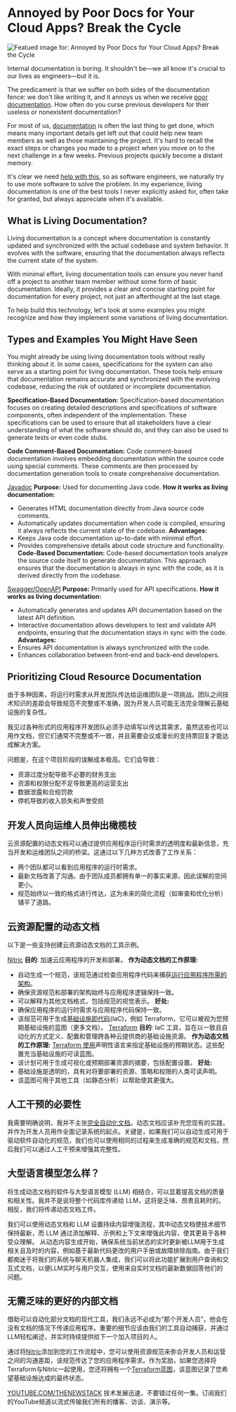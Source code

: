 # Annoyed by Poor Docs for Your Cloud Apps? Break the Cycle

![Featued image for: Annoyed by Poor Docs for Your Cloud Apps? Break the Cycle](https://cdn.thenewstack.io/media/2024/08/bbc6373a-files-1024x576.jpg)

Internal documentation is boring. It shouldn't be—we all know it's crucial to our lives as engineers—but it is.

The predicament is that we suffer on both sides of the documentation fence: we don't like writing it, and it annoys us when we receive [poor documentation](https://thenewstack.io/poor-documentation-is-costly-heres-how-to-fix-it/). How often do you curse previous developers for their useless or nonexistent documentation?

For most of us, [documentation](https://thenewstack.io/an-engineers-best-tips-for-writing-documentation-devs-love/) is often the last thing to get done, which means many important details get left out that could help new team members as well as those maintaining the project. It's hard to recall the exact steps or changes you made to a project when you move on to the next challenge in a few weeks. Previous projects quickly become a distant memory.

It's clear we need [help with this](https://thenewstack.io/code-in-context-how-ai-can-help-improve-our-documentation/), so as software engineers, we naturally try to use more software to solve the problem. In my experience, living documentation is one of the best tools I never explicitly asked for, often take for granted, but always appreciate when it's available.

## What is Living Documentation?

Living documentation is a concept where documentation is constantly updated and synchronized with the actual codebase and system behavior. It evolves with the software, ensuring that the documentation always reflects the current state of the system.

With minimal effort, living documentation tools can ensure you never hand off a project to another team member without some form of basic documentation. Ideally, it provides a clear and concise starting point for documentation for every project, not just an afterthought at the last stage.

To help build this technology, let's look at some examples you might recognize and how they implement some variations of living documentation.

## Types and Examples You Might Have Seen

You might already be using living documentation tools without really thinking about it. In some cases, specifications for the system can also serve as a starting point for living documentation. These tools help ensure that documentation remains accurate and synchronized with the evolving codebase, reducing the risk of outdated or incomplete documentation.

**Specification-Based Documentation:**
Specification-based documentation focuses on creating detailed descriptions and specifications of software components, often independent of the implementation. These specifications can be used to ensure that all stakeholders have a clear understanding of what the software should do, and they can also be used to generate tests or even code stubs.

**Code Comment-Based Documentation:**
Code comment-based documentation involves embedding documentation within the source code using special comments. These comments are then processed by documentation generation tools to create comprehensive documentation.

[Javadoc](https://docs.oracle.com/javase/8/docs/technotes/tools/windows/javadoc.html)
**Purpose:** Used for documenting Java code.
**How it works as living documentation:**
- Generates HTML documentation directly from Java source code comments.
- Automatically updates documentation when code is compiled, ensuring it always reflects the current state of the codebase.
**Advantages:**
- Keeps Java code documentation up-to-date with minimal effort.
- Provides comprehensive details about code structure and functionality.
**Code-Based Documentation:**
Code-based documentation tools analyze the source code itself to generate documentation. This approach ensures that the documentation is always in sync with the code, as it is derived directly from the codebase.

[Swagger/OpenAPI](https://swagger.io/docs/specification/about/)
**Purpose:** Primarily used for API specifications.
**How it works as living documentation:**
- Automatically generates and updates API documentation based on the latest API definition.
- Interactive documentation allows developers to test and validate API endpoints, ensuring that the documentation stays in sync with the code.
**Advantages:**
- Ensures API documentation is always synchronized with the code.
- Enhances collaboration between front-end and back-end developers.
## Prioritizing Cloud Resource Documentation
由于多种因素，将运行时需求从开发团队传达给运维团队是一项挑战。团队之间技术知识的差距会导致规范不完整或不准确，因为开发人员可能无法完全理解云基础设施的复杂性。

我见过各种形式的应用程序开发团队必须手动填写以传达其需求，虽然这些也可以用作文档，但它们通常不完整或不一致，并且需要会议或漫长的支持票回复才能达成解决方案。

问题是，在这个项目阶段的误解成本极高。它们会导致：

- 资源过度分配导致不必要的财务支出
- 资源和权限分配不足导致更高的运营支出
- 数据泄露和合规罚款
- 停机导致的收入损失和声誉受损
## 开发人员向运维人员伸出橄榄枝
云资源配置的动态文档可以通过提供应用程序运行时需求的透明度和最新信息，充当开发和运维团队之间的桥梁。这通过以下几种方式改善了工作关系：

- 两个团队都可以看到应用程序的运行时需求。
- 最新文档改善了沟通。由于团队成员都拥有单一的事实来源，因此误解的空间更小。
- 规范始终以一致的格式进行传达，这为未来的简化流程（如审查和优化分析）铺平了道路。
## 云资源配置的动态文档
以下是一些支持创建云资源动态文档的工具示例。

[Nitric](https://nitric.io?utm_content=inline+mention)
**目的**: 加速云应用程序的开发和部署。
**作为动态文档的工作原理:**
- 自动生成一个规范，该规范通过检查应用程序代码来捕获[运行应用程序所需的架构](https://thenewstack.io/platform-teams-automate-infrastructure-requirement-gathering/)。 
- 确保资源规范和部署的架构始终与应用程序逻辑保持一致。
- 可以解释为其他文档格式，包括规范的视觉表示。
**好处:**
- 确保应用程序的运行时需求与应用程序代码保持一致。
- 该规范可用于生成[基础设施即代码](https://thenewstack.io/no-terraform-no-iac-are-you-looking-for-disaster/)(IaC)，例如 Terraform，它可以被视为您预期基础设施的蓝图（更多文档）。
[Terraform](https://www.terraform.io/)
**目的**: IaC 工具，旨在以一致且自动化的方式定义、配置和管理跨各种云提供商的基础设施资源。
**作为动态文档的工作原理:**
[Terraform 使用](https://thenewstack.io/terraform-isnt-dead/)声明性语言来指定基础设施的预期状态。这些配置充当基础设施的可读蓝图。
- 该计划可用于生成可视化或预期部署资源的摘要，包括配置设置。
**好处:**
- 基础设施是透明的，具有对将要部署的资源、策略和权限的人类可读声明。
- 该蓝图可用于其他工具（如静态分析）以帮助使其更强大。
## 人工干预的必要性
我需要明确说明，我并不主张[完全自动化文档](https://thenewstack.io/how-to-use-llms-for-dynamic-documentation/)。动态文档应该补充您现有的实践，并作为开发人员用作全面记录系统的起点。关键是，如果我们可以自动生成可用于驱动软件自动化的规范，我们也可以使用相同的过程来生成准确的规范和文档，然后我们可以通过人工干预来增强其完整性。

## 大型语言模型怎么样？
将生成动态文档的软件与大型语言模型 (LLM) 相结合，可以显着提高文档的质量和相关性。我并不是说将整个代码库传递给 LLM，这将是乏味、昂贵且耗时的。相反，我们将传递动态文档工件。

我们可以使用动态文档和 LLM 设置持续内容增强流程，其中动态文档使技术细节保持最新，而 LLM 通过添加解释、示例和上下文来增强此内容，使其更易于各种受众理解。
从动态内容生成开始，确保系统当前状态的实时更新被LLM用于生成相关且及时的内容，例如基于最新代码更改的用户手册或故障排除指南。由于我们都痴迷于将我们的系统与聊天机器人集成，我们可以将此功能扩展到用户查询和交互式文档，以便LLM实时与用户交互，使用来自实时文档的最新数据回答他们的问题。

## 无需乏味的更好的内部文档

借助可以自动化部分文档的现代工具，我们永远不必成为“那个开发人员”，他会在没有文档的情况下传递应用程序。重要的细节应该由我们的工具自动捕获，并通过LLM轻松阐述，并实时持续提供给下一个加入项目的人。

通过将[Nitric](https://nitric.io/docs/concepts/introduction)添加到您的工作流程中，您可以使用资源规范来弥合开发人员和运营之间的沟通差距，该规范传达了您的应用程序需求。作为奖励，如果您选择将Terraform与Nitric一起使用，您还将拥有一个[Terraform蓝图](https://nitric.io/blog/terraform-providers)，该蓝图记录了您希望基础设施达成的最终状态。

[YOUTUBE.COM/THENEWSTACK](https://youtube.com/thenewstack?sub_confirmation=1)
技术发展迅速，不要错过任何一集。订阅我们的YouTube频道以流式传输我们所有的播客、访谈、演示等。